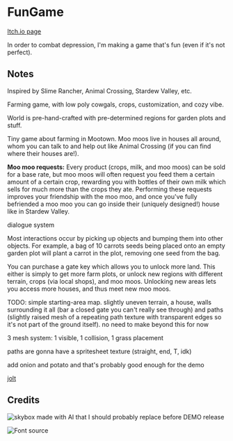 # FunGame

[Itch.io page](https://dairycultist.itch.io/new-hand-in-mootown)

In order to combat depression, I'm making a game that's fun (even if it's not
perfect).

## Notes

Inspired by Slime Rancher, Animal Crossing, Stardew Valley, etc.

Farming game, with low poly cowgals, crops, customization, and cozy vibe.

World is pre-hand-crafted with pre-determined regions for garden plots and stuff.

Tiny game about farming in Mootown. Moo moos live in houses all around, whom
you can talk to and help out like Animal Crossing (if you can find where their
houses are!).

**Moo moo requests:**
Every product (crops, milk, and moo moos) can be sold for a base rate, but
moo moos will often request you feed them a certain amount of a certain crop,
rewarding you with bottles of their own milk which sells for much more than
the crops they ate. Performing these requests improves your friendship with
the moo moo, and once you've fully befriended a moo moo you can go inside
their (uniquely designed!) house like in Stardew Valley.

dialogue system

Most interactions occur by picking up objects and bumping them into other
objects. For example, a bag of 10 carrots seeds being placed onto an empty
garden plot will plant a carrot in the plot, removing one seed from the bag.

You can purchase a gate key which allows you to unlock more land. This either
is simply to get more farm plots, or unlock new regions with different terrain,
crops (via local shops), and moo moos.
Unlocking new areas lets you access more houses, and thus meet new moo moos.

TODO: simple starting-area map. slightly uneven terrain, a house, walls surrounding
it all (bar a closed gate you can't really see through) and paths (slightly raised
mesh of a repeating path texture with transparent edges so it's not part of the
ground itself). no need to make beyond this for now

3 mesh system: 1 visible, 1 collision, 1 grass placement

paths are gonna have a spritesheet texture (straight, end, T, idk)

add onion and potato and that's probably good enough for the demo

[jolt](https://godotengine.org/storage/releases/4.4/video/godot_jolt.webm)

## Credits

![skybox made with AI that I should probably replace before DEMO release](https://sketchfab.com/3d-models/free-skybox-anime-sky-56a60c1d1e8b44eabff138374f996d8f)

![Font source](https://www.dafont.com/game-bubble.font?text=Carrot+%28%A210%29)
